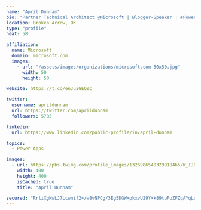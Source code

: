 ```yaml
---
name: "April Dunnam"
bio: "Partner Technical Architect @Microsoft | Blogger-Speaker | #PowerApps, #PowerAutomate, #Office365, #SharePoint | #WIT | #Karaoke Queen"
location: Broken Arrow, OK
type: "profile"
heat: 58

affiliation:
  name: Microsoft
  domain: microsoft.com
  images:
    - url: "/assets/images/organizations/microsoft.com-50x50.jpg"
      width: 50
      height: 50

website: https://t.co/enJuiGEQZc

twitter:
  username: aprildunnam
  url: https://twitter.com/aprildunnam
  followers: 5785

linkedin:
  url: https://www.linkedin.com/public-profile/in/april-dunnam

topics:
  - Power Apps

images:
  - url: https://pbs.twimg.com/profile_images/1326986540329918465/W_IJ6Ih2_400x400.jpg
    width: 400
    height: 400
    isCached: true
    title: "April Dunnam"

secured: "RrliXgKwLJ7Lcwnif2+/w8vNPCg/3Eg5DGW+pkxvU29Y+k89tuPuZFZqAYqLuWAIg+4UkGV3zJ0KfzX5DIUtXhhrWXVrbEo52rnR35O8ANp9gGuunLODHcnl1vi7CMS37I1p/yqPX2XfSJSYKzKuim8g++4S+mlR7WiZex81LEwHYLg1WKaIpMAY7yqrtKgl3xUMcJvYdmhp/Qlst5hRelkM8vMhRjp30r3w/x5291/eLdIRDFkT6GzmMZPb0WhyXLub5ae8lrsoOZZjBxJpLgP090/8ZjM57/oucZ4aIoHEGhOF2pYgEGscEgTPZ35HxmSsasZthTPyMGkmRZ7BhmSn61jtiPYJGFGKnuk+tMldEaxbGT0Ce7bR1rL8mDvTXqwBFwL/Y/8QZJ7TMo34JPBMGG3DVv0n4AYIOgrR55g=;txIeP4nkcjIz9offjLil3g=="
---
```


